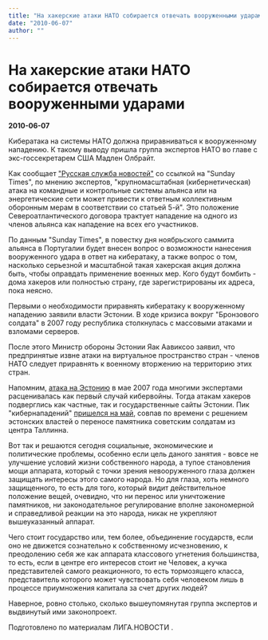 ```yaml
---
title: "На хакерские атаки НАТО собирается отвечать вооруженными ударами"
date: "2010-06-07"
author: ""
---
```


# На хакерские атаки НАТО собирается отвечать вооруженными ударами

**2010-06-07** 

Кибератака на системы НАТО должна приравниваться к вооруженному нападению. К такому выводу пришла группа экспертов НАТО во главе с экс-госсекретарем США Мадлен Олбрайт.

Как сообщает ["Русская служба новостей"](http://www.rusnovosti.ru/) со ссылкой на "Sunday Times", по мнению экспертов, "крупномасштабная (кибернетическая) атака на командные и контрольные системы альянса или на энергетические сети может привести к ответным коллективным оборонным мерам в соответствии со статьей 5-й". Это положение Североатлантического договора трактует нападение на одного из членов альянса как нападение на всех его участников.

По данным "Sunday Times", в повестку дня ноябрьского саммита альянса в Португалии будет внесен вопрос о возможности нанесения вооруженного удара в ответ на кибератаку, а также вопрос о том, насколько серьезной и масштабной такая хакерская акция должна быть, чтобы оправдать применение военных мер. Кого будут бомбить - дома хакеров или полностью страну, где зарегистрированы их адреса, пока неясно.

Первыми о необходимости приравнять кибератаку к вооруженному нападению заявили власти Эстонии. В ходе кризиса вокруг "Бронзового солдата" в 2007 году республика столкнулась с массовыми атаками и взломами серверов.

После этого Министр обороны Эстонии Яак Аавиксоо заявил, что предпринятые извне атаки на виртуальное пространство стран - членов НАТО следует приравнять к военному вторжению на территорию этих стран.

Напомним, [атака на Эстонию](http://news.liga.net/news/N0722370.html) в мае 2007 года многими экспертами расценивалась как первый случай кибервойны. Тогда атакам хакеров подверглись как частные, так и государственные сайты Эстонии. Пик "кибернападений" [пришелся на май](http://news.liga.net/news/N0719828.html), совпав по времени с решением эстонских властей о переносе памятника советским солдатам из центра Таллинна.

Вот так и решаются сегодня социальные, экономические и политические проблемы, особенно если цель даного занятия - вовсе не улучшение условий жизни собственного народа, а тупое становления мощи аппарата, который с точки зрения невооруженного глаза должен защищать интересы этого самого народа. Но для глаза, хоть немного защищенного, то есть для того, который видит действительное положение вещей, очевидно, что ни перенос или уничтожение памятников, ни законодательное регулирование вполне закономерной и справедливой реакции на это народа, никак не укрепляют вышеуказанный аппарат.

Чего стоит государство или, тем более, объединение государств, если оно не движется сознательно к собственному исчезновению, к преодолению себя же как аппарата классового угнетения большинства, то есть, если в центре его интересов стоит не Человек, а кучка представителей самого реакционного, то есть тормозящего класса, представитель которого может чувствовать себя человеком лишь в процессе приумножения капитала за счет других людей?

Наверное, ровно столько, сколько вышеупомянутая группа экспертов и выдвинутый ими законопроект.

Подготовлено по материалам ЛИГА.НОВОСТИ .